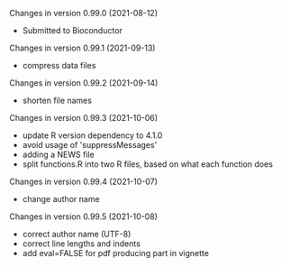 Changes in version 0.99.0 (2021-08-12)
+ Submitted to Bioconductor

Changes in version 0.99.1 (2021-09-13)
+ compress data files

Changes in version 0.99.2 (2021-09-14)
+  shorten file names

Changes in version 0.99.3 (2021-10-06)
+   update R version dependency to 4.1.0
+   avoid usage of 'suppressMessages'
+   adding a NEWS file
+   split functions.R into two R files, based on what each function does

Changes in version 0.99.4 (2021-10-07)
+   change author name

Changes in version 0.99.5 (2021-10-08)
+   correct author name (UTF-8)
+   correct line lengths and indents
+   add eval=FALSE for pdf producing part in vignette
